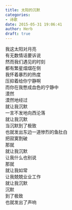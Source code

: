 ```yaml
---  
title: 太阳的沉默  
categories:  
- 诗歌  
date: 2015-05-31 19:06:41  
author: Herb  
draft: true
---  
```

我这太阳对月亮  
有无数情话要诉说  
然而我们遇见的时刻  
都有繁星熠熠在侧    
我怀着暴烈的热度  
压抑着给你宁静啊  
而你在我憋成血色的宁静中  
漠然  
漠然地经过    
就让我沉默  
一言不发地向西沦落  
就让我沉默  
当沉默到了极致  
也就发出东边一道惨烈的鱼肚白  
把寂寞割破    
那就  
就让我沉默  
让我什么也别说  
那就  
就让我如常  
让我兢兢业业工作    
就让我沉默  
沉默  
到了极致  
也就发出了声响